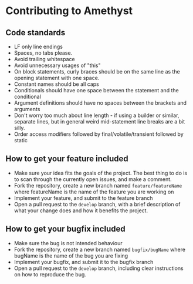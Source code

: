 Contributing to Amethyst
========================

Code standards
--------------

* LF only line endings
* Spaces, no tabs please.
* Avoid trailing whitespace
* Avoid unnecessary usages of "this"
* On block statements, curly braces should be on the same line as the opening statement with one space.
* Constant names should be all caps
* Conditionals should have one space between the statement and the conditional
* Argument definitions should have no spaces between the brackets and arguments
* Don't worry too much about line length - if using a builder or similar, separate lines, but in general weird mid-statement line breaks are a bit silly.
* Order access modifiers followed by final/volatile/transient followed by static 

How to get your feature included
--------------------------------

* Make sure your idea fits the goals of the project. The best thing to do is to scan through the currently open issues, and make a comment.
* Fork the repository, create a new branch named ```feature/featureName``` where featureName is the name of the feature you are working on
* Implement your feature, and submit to the feature branch
* Open a pull request to the ```develop``` branch, with a brief description of what your change does and how it benefits the project.

How to get your bugfix included
-------------------------------

* Make sure the bug is not intended behaviour
* Fork the repository, create a new branch named ```bugfix/bugName``` where bugName is the name of the bug you are fixing
* Implement your bugfix, and submit it to the bugfix branch
* Open a pull request to the ```develop``` branch, including clear instructions on how to reproduce the bug.
